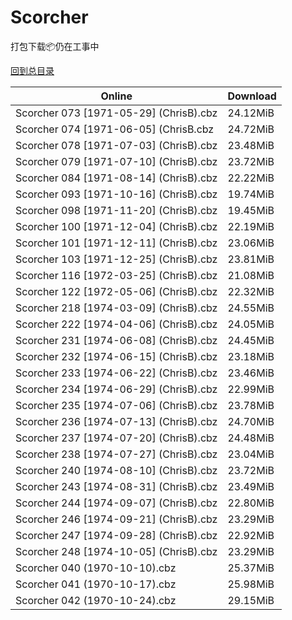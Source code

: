 # Scorcher

打包下载📦仍在工事中

[回到总目录](/Catalogs.md)







Online | Download
--- | ---
Scorcher 073 [1971-05-29] (ChrisB).cbz | 24.12MiB
Scorcher 074 [1971-06-05] (ChrisB.cbz | 24.72MiB
Scorcher 078 [1971-07-03] (ChrisB).cbz | 23.48MiB
Scorcher 079 [1971-07-10] (ChrisB).cbz | 23.72MiB
Scorcher 084 [1971-08-14] (ChrisB).cbz | 22.22MiB
Scorcher 093 [1971-10-16] (ChrisB).cbz | 19.74MiB
Scorcher 098 [1971-11-20] (ChrisB).cbz | 19.45MiB
Scorcher 100 [1971-12-04] (ChrisB).cbz | 22.19MiB
Scorcher 101 [1971-12-11] (ChrisB).cbz | 23.06MiB
Scorcher 103 [1971-12-25] (ChrisB).cbz | 23.81MiB
Scorcher 116 [1972-03-25] (ChrisB).cbz | 21.08MiB
Scorcher 122 [1972-05-06] (ChrisB).cbz | 22.32MiB
Scorcher 218 [1974-03-09] (ChrisB).cbz | 24.55MiB
Scorcher 222 [1974-04-06] (ChrisB).cbz | 24.05MiB
Scorcher 231 [1974-06-08] (ChrisB).cbz | 24.45MiB
Scorcher 232 [1974-06-15] (ChrisB).cbz | 23.18MiB
Scorcher 233 [1974-06-22] (ChrisB).cbz | 23.46MiB
Scorcher 234 [1974-06-29] (ChrisB).cbz | 22.99MiB
Scorcher 235 [1974-07-06] (ChrisB).cbz | 23.78MiB
Scorcher 236 [1974-07-13] (ChrisB).cbz | 24.70MiB
Scorcher 237 [1974-07-20] (ChrisB).cbz | 24.48MiB
Scorcher 238 [1974-07-27] (ChrisB).cbz | 23.04MiB
Scorcher 240 [1974-08-10] (ChrisB).cbz | 23.72MiB
Scorcher 243 [1974-08-31] (ChrisB).cbz | 23.49MiB
Scorcher 244 [1974-09-07] (ChrisB).cbz | 22.80MiB
Scorcher 246 [1974-09-21] (ChrisB).cbz | 23.29MiB
Scorcher 247 [1974-09-28] (ChrisB).cbz | 22.92MiB
Scorcher 248 [1974-10-05] (ChrisB).cbz | 23.29MiB
Scorcher 040 (1970-10-10).cbz | 25.37MiB
Scorcher 041 (1970-10-17).cbz | 25.98MiB
Scorcher 042 (1970-10-24).cbz | 29.15MiB
